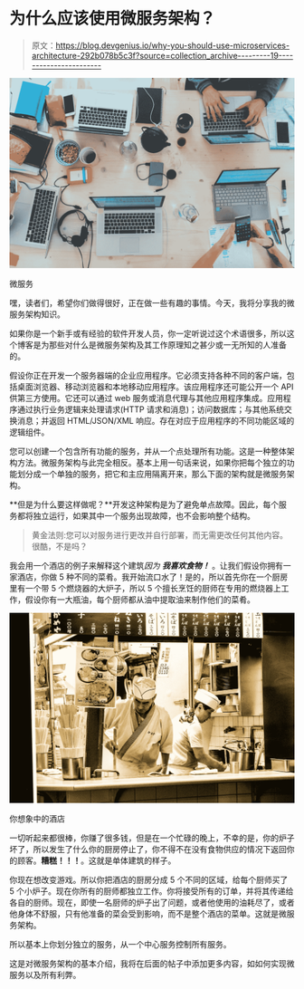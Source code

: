 # 为什么应该使用微服务架构？

> 原文：<https://blog.devgenius.io/why-you-should-use-microservices-architecture-292b078b5c3f?source=collection_archive---------19----------------------->

![](img/b4f75fa2598d2b71018b43c262d6681e.png)

微服务

嘿，读者们，希望你们做得很好，正在做一些有趣的事情。今天，我将分享我的微服务架构知识。

如果你是一个新手或有经验的软件开发人员，你一定听说过这个术语很多，所以这个博客是为那些对什么是微服务架构及其工作原理知之甚少或一无所知的人准备的。

假设你正在开发一个服务器端的企业应用程序。它必须支持各种不同的客户端，包括桌面浏览器、移动浏览器和本地移动应用程序。该应用程序还可能公开一个 API 供第三方使用。它还可以通过 web 服务或消息代理与其他应用程序集成。应用程序通过执行业务逻辑来处理请求(HTTP 请求和消息)；访问数据库；与其他系统交换消息；并返回 HTML/JSON/XML 响应。存在对应于应用程序的不同功能区域的逻辑组件。

您可以创建一个包含所有功能的服务，并从一个点处理所有功能。这是一种整体架构方法。微服务架构与此完全相反。基本上用一句话来说，如果你把每个独立的功能划分成一个单独的服务，把它和主应用隔离开来，那么下面的架构就是微服务架构。

**但是为什么要这样做呢？**开发这种架构是为了避免单点故障。因此，每个服务都将独立运行，如果其中一个服务出现故障，也不会影响整个结构。

> 黄金法则:您可以对服务进行更改并自行部署，而无需更改任何其他内容。很酷，不是吗？

我会用一个酒店的例子来解释这个建筑*因为* ***我喜欢食物！*** 。让我们假设你拥有一家酒店，你做 5 种不同的菜肴。我开始流口水了！是的，所以首先你在一个厨房里有一个带 5 个燃烧器的大炉子，所以 5 个擅长烹饪的厨师在专用的燃烧器上工作，假设你有一大瓶油，每个厨师都从油中提取油来制作他们的菜肴。

![](img/a1ac910a156b699b7236d64daeaf9429.png)

你想象中的酒店

一切听起来都很棒，你赚了很多钱，但是在一个忙碌的晚上，不幸的是，你的炉子坏了，所以发生了什么你的厨房停止了，你不得不在没有食物供应的情况下返回你的顾客。**糟糕！！！**。这就是单体建筑的样子。

你现在想改变游戏。所以你把酒店的厨房分成 5 个不同的区域，给每个厨师买了 5 个小炉子。现在你所有的厨师都独立工作。你将接受所有的订单，并将其传递给各自的厨师。现在，即使一名厨师的炉子出了问题，或者他使用的油耗尽了，或者他身体不舒服，只有他准备的菜会受到影响，而不是整个酒店的菜单。这就是微服务架构。

所以基本上你划分独立的服务，从一个中心服务控制所有服务。

这是对微服务架构的基本介绍，我将在后面的帖子中添加更多内容，如如何实现微服务以及所有利弊。